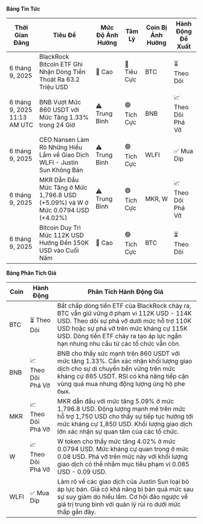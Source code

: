 **Bảng Tin Tức**

| Thời Gian Đăng | Tiêu Đề | Mức Độ Ảnh Hưởng | Tâm Lý | Coin Bị Ảnh Hưởng | Hành Động Đề Xuất |
|------------------|----------|---------|-----------|------------------|------------------|
| 6 tháng 9, 2025 | BlackRock Bitcoin ETF Ghi Nhận Dòng Tiền Thoát Ra 63.2 Triệu USD | 🚨 Cao | 🔴 Tiêu Cực | BTC | ⏳ Theo Dõi |
| 6 tháng 9, 2025 11:13 AM UTC | BNB Vượt Mức 860 USDT với Mức Tăng 1.33% trong 24 Giờ | ⚠️ Trung Bình | 🟢 Tích Cực | BNB | 📈 Theo Dõi Phá Vỡ |
| 6 tháng 9, 2025 | CEO Nansen Làm Rõ Những Hiểu Lầm về Giao Dịch WLFI - Justin Sun Không Bán | ⚠️ Trung Bình | 🟢 Tích Cực | WLFI | ✅ Mua Dip |
| 6 tháng 9, 2025 | MKR Dẫn Đầu Mức Tăng ở Mức 1,796.8 USD (+5.09%) và W ở Mức 0.0794 USD (+4.02%) | ⚠️ Trung Bình | 🟢 Tích Cực | MKR, W | 📈 Theo Dõi Phá Vỡ |
| 6 tháng 9, 2025 | Bitcoin Duy Trì Mức 112K USD Hướng Đến 150K USD vào Cuối Năm | 🚨 Cao | 🟢 Tích Cực | BTC | ⏳ Theo Dõi |

**Bảng Phân Tích Giá**

| Coin | Hành Động | Phân Tích Hành Động Giá |
|------|--------|---------------------|
| BTC | ⏳ Theo Dõi | Bất chấp dòng tiền ETF của BlackRock chảy ra, BTC vẫn giữ vững ở phạm vi 112K USD - 114K USD. Theo dõi sự phá vỡ dưới mức hỗ trợ 110K USD hoặc sự phá vỡ trên mức kháng cự 115K USD. Dòng tiền ETF chảy ra tạo áp lực ngắn hạn nhưng nhu cầu từ các tổ chức vẫn còn. |
| BNB | 📈 Theo Dõi Phá Vỡ | BNB cho thấy sức mạnh trên 860 USDT với mức tăng 1.33%. Cần xác nhận khối lượng giao dịch cho sự di chuyển bền vững trên mức kháng cự 865 USDT. RSI có khả năng tiếp cận vùng quá mua nhưng động lượng ủng hộ phe бык. |
| MKR | 📈 Theo Dõi Phá Vỡ | MKR dẫn đầu với mức tăng 5.09% ở mức 1,796.8 USD. Động lượng mạnh mẽ trên mức hỗ trợ 1,750 USD cho thấy sự tiếp tục hướng tới mức kháng cự 1,850 USD. Khối lượng giao dịch lớn xác nhận sự quan tâm của các tổ chức. |
| W | 📈 Theo Dõi Phá Vỡ | W token cho thấy mức tăng 4.02% ở mức 0.0794 USD. Mức kháng cự quan trọng ở mức 0.08 USD. Phá vỡ trên mức này với khối lượng giao dịch có thể nhắm mục tiêu phạm vi 0.085 USD - 0.09 USD. |
| WLFI | ✅ Mua Dip | Làm rõ về các giao dịch của Justin Sun loại bỏ áp lực bán. Giá có khả năng bị bán quá mức sau sự suy giảm do hiểu lầm. Cơ hội đảo ngược về giá trị trung bình với quản lý rủi ro dưới mức thấp gần đây. |